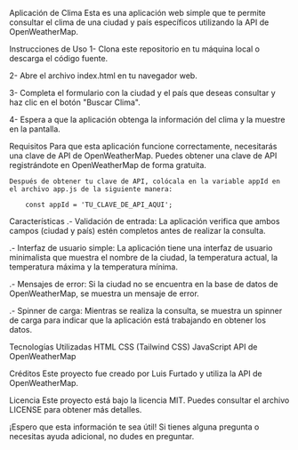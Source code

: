 Aplicación de Clima
    Esta es una aplicación web simple que te permite consultar el clima de una ciudad y país específicos utilizando la API de OpenWeatherMap.


Instrucciones de Uso
1- Clona este repositorio en tu máquina local o descarga el código fuente.

2- Abre el archivo index.html en tu navegador web.

3- Completa el formulario con la ciudad y el país que deseas consultar y haz clic en el botón "Buscar Clima".

4- Espera a que la aplicación obtenga la información del clima y la muestre en la pantalla.


Requisitos
    Para que esta aplicación funcione correctamente, necesitarás una clave de API de OpenWeatherMap. Puedes obtener una clave de API registrándote en OpenWeatherMap de forma gratuita.

    Después de obtener tu clave de API, colócala en la variable appId en el archivo app.js de la siguiente manera:

        const appId = 'TU_CLAVE_DE_API_AQUI';


Características
.- Validación de entrada: La aplicación verifica que ambos campos (ciudad y país) estén completos antes de realizar la consulta.

.- Interfaz de usuario simple: La aplicación tiene una interfaz de usuario minimalista que muestra el nombre de la ciudad, la temperatura actual, la temperatura máxima y la temperatura mínima.

.- Mensajes de error: Si la ciudad no se encuentra en la base de datos de OpenWeatherMap, se muestra un mensaje de error.

.- Spinner de carga: Mientras se realiza la consulta, se muestra un spinner de carga para indicar que la aplicación está trabajando en obtener los datos.


Tecnologías Utilizadas
    HTML
    CSS (Tailwind CSS)
    JavaScript
    API de OpenWeatherMap


Créditos
    Este proyecto fue creado por Luis Furtado y utiliza la API de OpenWeatherMap.


Licencia
    Este proyecto está bajo la licencia MIT. Puedes consultar el archivo LICENSE para obtener más detalles.


¡Espero que esta información te sea útil! Si tienes alguna pregunta o necesitas ayuda adicional, no dudes en preguntar.